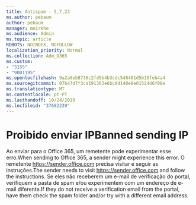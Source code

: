 ```yaml
---
title: Antispam - 5,7,23
ms.author: pebaum
author: pebaum
manager: mnirkhe
ms.audience: Admin
ms.topic: article
ROBOTS: NOINDEX, NOFOLLOW
localization_priority: Normal
ms.collection: Adm_O365
ms.custom:
- "3155"
- "9001195"
ms.openlocfilehash: 9a2a6eb8736c2fd9b4b3cdc548461d5b15feb4a4
ms.sourcegitcommit: 07b47d7f3ca191363e6bc84140e8e01524d6f08e
ms.translationtype: MT
ms.contentlocale: pt-PT
ms.lasthandoff: 10/24/2019
ms.locfileid: "37682239"
---
```

# <a name="banned-sending-ip"></a><span data-ttu-id="62edb-102">Proibido enviar IP</span><span class="sxs-lookup"><span data-stu-id="62edb-102">Banned sending IP</span></span>

<span data-ttu-id="62edb-103">Ao enviar para o Office 365, um remetente pode experimentar esse erro.</span><span class="sxs-lookup"><span data-stu-id="62edb-103">When sending to Office 365, a sender might experience this error.</span></span> <span data-ttu-id="62edb-104">O remetente https://sender.office.com precisa visitar e seguir as instruções.</span><span class="sxs-lookup"><span data-stu-id="62edb-104">The sender needs to visit https://sender.office.com and follow the instructions.</span></span>  <span data-ttu-id="62edb-105">Se eles não receberem um e-mail de verificação do portal, verifiquem a pasta de spam e/ou experimentem com um endereço de e-mail diferente.</span><span class="sxs-lookup"><span data-stu-id="62edb-105">If they do not receive a verification email from the portal, have them check the spam folder and/or try with a different email address.</span></span>